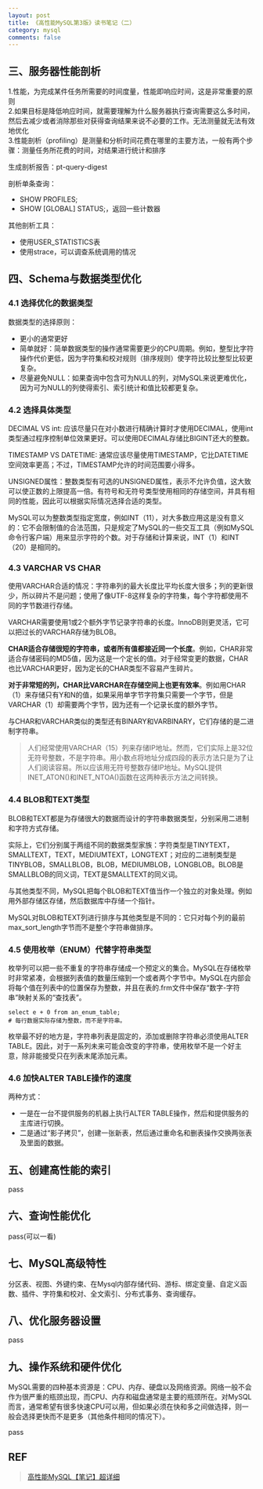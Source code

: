 ```yaml
---
layout: post
title: 《高性能MySQL第3版》读书笔记（二）
category: mysql
comments: false
---
```


## 三、服务器性能剖析

1.性能，为完成某件任务所需要的时间度量，性能即响应时间，这是非常重要的原则  
2.如果目标是降低响应时间，就需要理解为什么服务器执行查询需要这么多时间，然后去减少或者消除那些对获得查询结果来说不必要的工作。无法测量就无法有效地优化  
3.性能剖析（profiling）是测量和分析时间花费在哪里的主要方法，一般有两个步骤：测量任务所花费的时间，对结果进行统计和排序

生成剖析报告：pt-query-digest

剖析单条查询：

* SHOW PROFILES;
* SHOW [GLOBAL] STATUS;，返回一些计数器

其他剖析工具：

- 使用USER_STATISTICS表
- 使用strace，可以调查系统调用的情况

## 四、Schema与数据类型优化

### 4.1 选择优化的数据类型

数据类型的选择原则：

* 更小的通常更好
* 简单就好：简单数据类型的操作通常需要更少的CPU周期。例如，整型比字符操作代价更低，因为字符集和校对规则（排序规则）使字符比较比整型比较更复杂。
* 尽量避免NULL：如果查询中包含可为NULL的列，对MySQL来说更难优化，因为可为NULL的列使得索引、索引统计和值比较都更复杂。

### 4.2 选择具体类型
DECIMAL VS int: 应该尽量只在对小数进行精确计算时才使用DECIMAL，使用int类型通过程序控制单位效果更好。可以使用DECIMAL存储比BIGINT还大的整数。

TIMESTAMP VS DATETIME: 通常应该尽量使用TIMESTAMP，它比DATETIME空间效率更高；不过，TIMESTAMP允许的时间范围要小得多。

UNSIGNED属性：整数类型有可选的UNSIGNED属性，表示不允许负值，这大致可以使正数的上限提高一倍。有符号和无符号类型使用相同的存储空间，并具有相同的性能，因此可以根据实际情况选择合适的类型。

MySQL可以为整数类型指定宽度，例如INT（11），对大多数应用这是没有意义的：它不会限制值的合法范围，只是规定了MySQL的一些交互工具（例如MySQL命令行客户端）用来显示字符的个数。对于存储和计算来说，INT（1）和INT（20）是相同的。

### 4.3 VARCHAR VS CHAR
使用VARCHAR合适的情况：字符串列的最大长度比平均长度大很多；列的更新很少，所以碎片不是问题；使用了像UTF-8这样复杂的字符集，每个字符都使用不同的字节数进行存储。

VARCHAR需要使用1或2个额外字节记录字符串的长度。InnoDB则更灵活，它可以把过长的VARCHAR存储为BLOB。

**CHAR适合存储很短的字符串，或者所有值都接近同一个长度**。例如，CHAR非常适合存储密码的MD5值，因为这是一个定长的值。对于经常变更的数据，CHAR也比VARCHAR更好，因为定长的CHAR类型不容易产生碎片。

**对于非常短的列，CHAR比VARCHAR在存储空间上也更有效率**。例如用CHAR（1）来存储只有Y和N的值，如果采用单字节字符集只需要一个字节，但是VARCHAR（1）却需要两个字节，因为还有一个记录长度的额外字节。

与CHAR和VARCHAR类似的类型还有BINARY和VARBINARY，它们存储的是二进制字符串。

> 人们经常使用VARCHAR（15）列来存储IP地址。然而，它们实际上是32位无符号整数，不是字符串。用小数点将地址分成四段的表示方法只是为了让人们阅读容易。所以应该用无符号整数存储IP地址。MySQL提供INET_ATON()和INET_NTOA()函数在这两种表示方法之间转换。

### 4.4 BLOB和TEXT类型
BLOB和TEXT都是为存储很大的数据而设计的字符串数据类型，分别采用二进制和字符方式存储。

实际上，它们分别属于两组不同的数据类型家族：字符类型是TINYTEXT，SMALLTEXT，TEXT，MEDIUMTEXT，LONGTEXT；对应的二进制类型是TINYBLOB，SMALLBLOB，BLOB，MEDIUMBLOB，LONGBLOB。BLOB是SMALLBLOB的同义词，TEXT是SMALLTEXT的同义词。

与其他类型不同，MySQL把每个BLOB和TEXT值当作一个独立的对象处理。例如用外部存储区存储，然后数据库中存储一个指针。

MySQL对BLOB和TEXT列进行排序与其他类型是不同的：它只对每个列的最前max_sort_length字节而不是整个字符串做排序。

### 4.5 使用枚举（ENUM）代替字符串类型

枚举列可以把一些不重复的字符串存储成一个预定义的集合。MySQL在存储枚举时非常紧凑，会根据列表值的数量压缩到一个或者两个字节中。MySQL在内部会将每个值在列表中的位置保存为整数，并且在表的.frm文件中保存“数字-字符串”映射关系的“查找表”。

    select e + 0 from an_enum_table;
    # 每行数据实际存储为整数，而不是字符串。

枚举最不好的地方是，字符串列表是固定的，添加或删除字符串必须使用ALTER TABLE。因此，对于一系列未来可能会改变的字符串，使用枚举不是一个好主意，除非能接受只在列表末尾添加元素。

### 4.6  加快ALTER TABLE操作的速度
两种方式：

* 一是在一台不提供服务的机器上执行ALTER TABLE操作，然后和提供服务的主库进行切换。
* 二是通过“影子拷贝”，创建一张新表，然后通过重命名和删表操作交换两张表及里面的数据。

## 五、创建高性能的索引
pass

## 六、查询性能优化
pass(可以一看)

## 七、MySQL高级特性
分区表、视图、外键约束、在Mysql内部存储代码、游标、绑定变量、自定义函数、插件、字符集和校对、全文索引、分布式事务、查询缓存。

## 八、优化服务器设置
pass

## 九、操作系统和硬件优化

MySQL需要的四种基本资源是：CPU、内存、硬盘以及网络资源。网络一般不会作为很严重的瓶颈出现，而CPU、内存和磁盘通常是主要的瓶颈所在。对MySQL而言，通常希望有很多快速CPU可以用，但如果必须在快和多之间做选择，则一般会选择更快而不是更多（其他条件相同的情况下）。

pass

## REF 
> [高性能MySQL【笔记】超详细](https://www.jianshu.com/p/47664afa249e)
